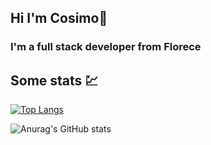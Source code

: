 ## Hi I'm Cosimo👋 
### I'm a full stack developer from Florece

## Some stats 💹

[![Top Langs](https://github-readme-stats.vercel.app/api/top-langs/?username=cosimochellini&layout=compact&hide=html,css&theme=dracula)](https://github.com/anuraghazra/github-readme-stats)

![Anurag's GitHub stats](https://github-readme-stats.vercel.app/api?username=cosimochellini&show_icons=true&theme=dracula)
